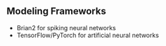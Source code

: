 ## Modeling Frameworks
- Brian2 for spiking neural networks
- TensorFlow/PyTorch for artificial neural networks
